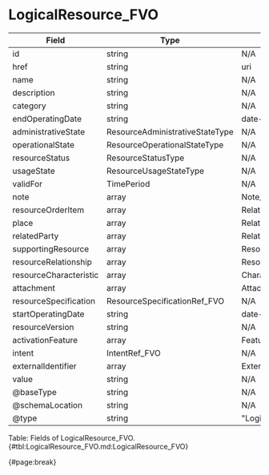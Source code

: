<!--
    ATTENTION: This file was generated via gradle!
               Do NOT manually edit this file! Any such changes will be overwritten!
-->

# LogicalResource_FVO

| Field | Type | Format | Required |
| ------- | ------- | ------- | --- |
| id | string | N/A | No |
| href | string | uri | No |
| name | string | N/A | No |
| description | string | N/A | No |
| category | string | N/A | No |
| endOperatingDate | string | date-time | No |
| administrativeState | ResourceAdministrativeStateType | N/A | No |
| operationalState | ResourceOperationalStateType | N/A | No |
| resourceStatus | ResourceStatusType | N/A | No |
| usageState | ResourceUsageStateType | N/A | No |
| validFor | TimePeriod | N/A | No |
| note | array | Note_FVO | No |
| resourceOrderItem | array | RelatedResourceOrderItem_FVO | No |
| place | array | RelatedPlaceRef_FVO | No |
| relatedParty | array | RelatedPartyRefOrPartyRoleRef_FVO | No |
| supportingResource | array | ResourceRefOrValue_FVO | No |
| resourceRelationship | array | ResourceRelationship_FVO | No |
| resourceCharacteristic | array | Characteristic_FVO | No |
| attachment | array | AttachmentOrDocumentRef | No |
| resourceSpecification | ResourceSpecificationRef_FVO | N/A | No |
| startOperatingDate | string | date-time | No |
| resourceVersion | string | N/A | No |
| activationFeature | array | Feature_FVO | No |
| intent | IntentRef_FVO | N/A | No |
| externalIdentifier | array | ExternalIdentifier_FVO | No |
| value | string | N/A | No |
| @baseType | string | N/A | No |
| @schemaLocation | string | N/A | No |
| @type | string | "LogicalResource" | Yes |

Table: Fields of LogicalResource_FVO. {#tbl:LogicalResource_FVO.md:LogicalResource_FVO}

{#page:break}
